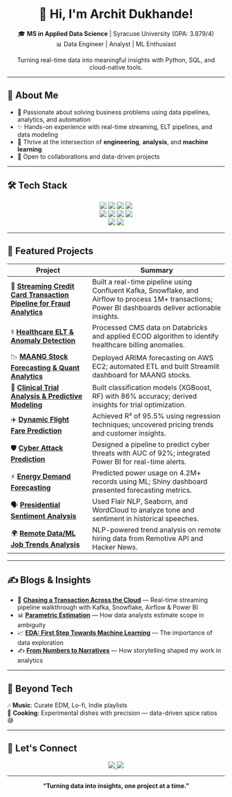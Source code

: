 <h1 align="center">👋 Hi, I'm Archit Dukhande!</h1>

<p align="center">
🎓 <strong>MS in Applied Data Science</strong> | Syracuse University (GPA: 3.879/4)<br>
📊 Data Engineer | Analyst | ML Enthusiast
</p>

<p align="center">
  Turning real-time data into meaningful insights with Python, SQL, and cloud-native tools.
</p>

---

## 🧠 About Me

- 🌼 Passionate about solving business problems using data pipelines, analytics, and automation  
- ✨ Hands-on experience with real-time streaming, ELT pipelines, and data modeling  
- 🔄 Thrive at the intersection of <strong>engineering</strong>, <strong>analysis</strong>, and <strong>machine learning</strong>  
- 🌱 Open to collaborations and data-driven projects  

---

## 🛠️ Tech Stack

<p align="center">
  <img src="https://img.shields.io/badge/Python-3776AB?style=for-the-badge&logo=python&logoColor=white"/>
  <img src="https://img.shields.io/badge/R-276DC3?style=for-the-badge&logo=r&logoColor=white"/>
  <img src="https://img.shields.io/badge/SQL-4479A1?style=for-the-badge&logo=amazon-dynamodb&logoColor=white"/>
  <img src="https://img.shields.io/badge/MS_Excel-217346?style=for-the-badge&logo=microsoft-excel&logoColor=white"/>
  <br/>
  <img src="https://img.shields.io/badge/Tableau-E97627?style=for-the-badge&logo=tableau&logoColor=white"/>
  <img src="https://img.shields.io/badge/Power_BI-F2C811?style=for-the-badge&logo=power-bi&logoColor=black"/>
  <img src="https://img.shields.io/badge/Jupyter-F37626?style=for-the-badge&logo=jupyter&logoColor=white"/>
  <img src="https://img.shields.io/badge/Git-F05032?style=for-the-badge&logo=git&logoColor=white"/>
  <br/>
  <img src="https://img.shields.io/badge/AWS-232F3E?style=for-the-badge&logo=amazon-aws&logoColor=white"/>
  <img src="https://img.shields.io/badge/Azure-0078D4?style=for-the-badge&logo=microsoft-azure&logoColor=white"/>
</p>

---

## 🚀 Featured Projects

| Project | Summary |
|--------|---------|
| 🔄 [**Streaming Credit Card Transaction Pipeline for Fraud Analytics**](https://github.com/ArchitDukhande/Streaming-Credit-Card-Transaction-Pipeline-for-Fraud-Analytics) | Built a real-time pipeline using Confluent Kafka, Snowflake, and Airflow to process 1M+ transactions; Power BI dashboards deliver actionable insights. |
| ⚕️ [**Healthcare ELT & Anomaly Detection**](https://github.com/ArchitDukhande/Healthcare-ELT-and-Anomaly-Detection) | Processed CMS data on Databricks and applied ECOD algorithm to identify healthcare billing anomalies. |
| 📉 [**MAANG Stock Forecasting & Quant Analytics**](https://github.com/ArchitDukhande/MAANG-Stock-Forecasting) | Deployed ARIMA forecasting on AWS EC2; automated ETL and built Streamlit dashboard for MAANG stocks. |
| 🎯 [**Clinical Trial Analysis & Predictive Modeling**](https://github.com/ArchitDukhande/Clinical-Trial-Analysis-and-Predictive-Modeling) | Built classification models (XGBoost, RF) with 86% accuracy; derived insights for trial optimization. |
| ✈️ [**Dynamic Flight Fare Prediction**](https://github.com/ArchitDukhande/Dynamic-Flight-Fare-Prediction) | Achieved R² of 95.5% using regression techniques; uncovered pricing trends and customer insights. |
| 🛡️ [**Cyber Attack Prediction**](https://github.com/ArchitDukhande/CyberPulse-Predictive-Threat-Detection) | Designed a pipeline to predict cyber threats with AUC of 92%; integrated Power BI for real-time alerts. |
| ⚡ [**Energy Demand Forecasting**](https://github.com/ArchitDukhande/Energy-Consumption-Prediction-using-Shiny-R) | Predicted power usage on 4.2M+ records using ML; Shiny dashboard presented forecasting metrics. |
| 🗣️ [**Presidential Sentiment Analysis**](https://github.com/ArchitDukhande/Presidential-Sentiment-Analysis) | Used Flair NLP, Seaborn, and WordCloud to analyze tone and sentiment in historical speeches. |
| 🌍 [**Remote Data/ML Job Trends Analysis**](https://github.com/ArchitDukhande/remote-hiring-insights) | NLP-powered trend analysis on remote hiring data from Remotive API and Hacker News. |

---

## ✍️ Blogs & Insights

- 🚀 [**Chasing a Transaction Across the Cloud**](https://www.linkedin.com/pulse/chasing-transaction-across-cloud-built-real-time-journey-dukhande-a1vhf) — Real-time streaming pipeline walkthrough with Kafka, Snowflake, Airflow & Power BI  
- 📊 [**Parametric Estimation**](https://www.linkedin.com/pulse/my-take-parametric-estimation-how-data-analysts-drive-archit-dukhande-p6r4f/) — How data analysts estimate scope in ambiguity  
- 📈 [**EDA: First Step Towards Machine Learning**](https://www.linkedin.com/pulse/exploratory-data-analysis-first-step-towards-machine-archit-dukhande-xlnxf/) — The importance of data exploration  
- ✍️ [**From Numbers to Narratives**](https://www.linkedin.com/pulse/from-numbers-narratives-my-journey-through-analysis-data-dukhande-3e19f/) — How storytelling shaped my work in analytics  

---

## 🎵 Beyond Tech

🎶 **Music**: Curate EDM, Lo-fi, Indie playlists  
🍳 **Cooking**: Experimental dishes with precision — data-driven spice ratios 😅  

---

## 📢 Let's Connect

<p align="center">
  <a href="https://www.linkedin.com/in/archit-dukhande/">
    <img src="https://img.shields.io/badge/LinkedIn-0A66C2?style=for-the-badge&logo=linkedin&logoColor=white"/>
  </a>
  <a href="mailto:architdukhande@gmail.com">
    <img src="https://img.shields.io/badge/Email-D14836?style=for-the-badge&logo=gmail&logoColor=white"/>
  </a>
</p>

---

<p align="center"><b>“Turning data into insights, one project at a time.”</b></p>

